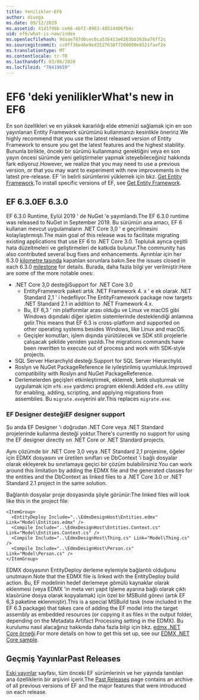 ```yaml
---
title: Yenilikler-EF6
author: divega
ms.date: 09/12/2019
ms.assetid: 41d1f86b-ce66-4bf2-8963-48514406fb4c
uid: ef6/what-is-new/index
ms.openlocfilehash: 9daae787d0cec0ca536413e6263bb363ba76ff2c
ms.sourcegitcommit: cc0ff36e46e9ed3527638f7208000e8521faef2e
ms.translationtype: MT
ms.contentlocale: tr-TR
ms.lasthandoff: 03/06/2020
ms.locfileid: "78419659"
---
```

# <a name="whats-new-in-ef6"></a><span data-ttu-id="9276f-102">EF6 'deki yenilikler</span><span class="sxs-lookup"><span data-stu-id="9276f-102">What's new in EF6</span></span>

<span data-ttu-id="9276f-103">En son özellikleri ve en yüksek kararlılığı elde etmenizi sağlamak için en son yayınlanan Entity Framework sürümünü kullanmanızı kesinlikle öneririz.</span><span class="sxs-lookup"><span data-stu-id="9276f-103">We highly recommend that you use the latest released version of Entity Framework to ensure you get the latest features and the highest stability.</span></span>
<span data-ttu-id="9276f-104">Bununla birlikte, önceki bir sürümü kullanmanız gerektiğini veya en son yayın öncesi sürümde yeni geliştirmeler yapmak isteyebileceğiniz hakkında fark ediyoruz.</span><span class="sxs-lookup"><span data-stu-id="9276f-104">However, we realize that you may need to use a previous version, or that you may want to experiment with new improvements in the latest pre-release.</span></span>
<span data-ttu-id="9276f-105">EF 'in belirli sürümlerini yüklemek için bkz. [Get Entity Framework](~/ef6/fundamentals/install.md).</span><span class="sxs-lookup"><span data-stu-id="9276f-105">To install specific versions of EF, see [Get Entity Framework](~/ef6/fundamentals/install.md).</span></span>

## <a name="ef-630"></a><span data-ttu-id="9276f-106">EF 6.3.0</span><span class="sxs-lookup"><span data-stu-id="9276f-106">EF 6.3.0</span></span>

<span data-ttu-id="9276f-107">EF 6.3.0 Runtime, Eylül 2019 ' de NuGet 'e yayımlandı.</span><span class="sxs-lookup"><span data-stu-id="9276f-107">The EF 6.3.0 runtime was released to NuGet in September 2019.</span></span> <span data-ttu-id="9276f-108">Bu sürümün ana amacı, EF 6 kullanan mevcut uygulamaların .NET Core 3,0 ' e geçirilmesini kolaylaştırmıştı.</span><span class="sxs-lookup"><span data-stu-id="9276f-108">The main goal of this release was to facilitate migrating existing applications that use EF 6 to .NET Core 3.0.</span></span> <span data-ttu-id="9276f-109">Topluluk ayrıca çeşitli hata düzeltmeleri ve geliştirmeleri de katkıda bulunur.</span><span class="sxs-lookup"><span data-stu-id="9276f-109">The community has also contributed several bug fixes and enhancements.</span></span> <span data-ttu-id="9276f-110">Ayrıntılar için her 6.3.0 [kilometre taşında](https://github.com/aspnet/EntityFramework6/milestones?state=closed) kapatılan sorunlara bakın.</span><span class="sxs-lookup"><span data-stu-id="9276f-110">See the issues closed in each 6.3.0 [milestone](https://github.com/aspnet/EntityFramework6/milestones?state=closed) for details.</span></span> <span data-ttu-id="9276f-111">Burada, daha fazla bilgi yer verilmiştir:</span><span class="sxs-lookup"><span data-stu-id="9276f-111">Here are some of the more notable ones:</span></span>

- <span data-ttu-id="9276f-112">.NET Core 3,0 desteği</span><span class="sxs-lookup"><span data-stu-id="9276f-112">Support for .NET Core 3.0</span></span>
  - <span data-ttu-id="9276f-113">EntityFramework paketi artık .NET Framework 4. x ' e ek olarak .NET Standard 2,1 ' i hedefliyor.</span><span class="sxs-lookup"><span data-stu-id="9276f-113">The EntityFramework package now targets .NET Standard 2.1 in addition to .NET Framework 4.x.</span></span>
  - <span data-ttu-id="9276f-114">Bu, EF 6,3 ' nin platformlar arası olduğu ve Linux ve macOS gibi Windows dışındaki diğer işletim sistemlerinde desteklendiği anlamına gelir.</span><span class="sxs-lookup"><span data-stu-id="9276f-114">This means that EF 6.3 is cross-platform and supported on other operating systems besides Windows, like Linux and macOS.</span></span>
  - <span data-ttu-id="9276f-115">Geçişler komutları, işlem dışında yürütülecek ve SDK stili projelerle çalışacak şekilde yeniden yazıldı.</span><span class="sxs-lookup"><span data-stu-id="9276f-115">The migrations commands have been rewritten to execute out of process and work with SDK-style projects.</span></span>
- <span data-ttu-id="9276f-116">SQL Server HierarchyId desteği.</span><span class="sxs-lookup"><span data-stu-id="9276f-116">Support for SQL Server HierarchyId.</span></span>
- <span data-ttu-id="9276f-117">Roslyn ve NuGet PackageReference ile iyileştirilmiş uyumluluk.</span><span class="sxs-lookup"><span data-stu-id="9276f-117">Improved compatibility with Roslyn and NuGet PackageReference.</span></span>
- <span data-ttu-id="9276f-118">Derlemelerden geçişleri etkinleştirmek, eklemek, betik oluşturmak ve uygulamak için `ef6.exe` yardımcı program eklendi.</span><span class="sxs-lookup"><span data-stu-id="9276f-118">Added `ef6.exe` utility for enabling, adding, scripting, and applying migrations from assemblies.</span></span> <span data-ttu-id="9276f-119">Bu `migrate.exe`yerini alır.</span><span class="sxs-lookup"><span data-stu-id="9276f-119">This replaces `migrate.exe`.</span></span>

### <a name="ef-designer-support"></a><span data-ttu-id="9276f-120">EF Designer desteği</span><span class="sxs-lookup"><span data-stu-id="9276f-120">EF designer support</span></span>

<span data-ttu-id="9276f-121">Şu anda EF Designer 'ı doğrudan .NET Core veya .NET Standard projelerinde kullanma desteği yoktur.</span><span class="sxs-lookup"><span data-stu-id="9276f-121">There's currently no support for using the EF designer directly on .NET Core or .NET Standard projects.</span></span> 

<span data-ttu-id="9276f-122">Aynı çözümde bir .NET Core 3,0 veya .NET Standard 2,1 projesine, öğeler için EDMX dosyasını ve üretilen sınıfları ve DbContext 'i bağlı dosyalar olarak ekleyerek bu sınırlamaya geçici bir çözüm bulabilirsiniz.</span><span class="sxs-lookup"><span data-stu-id="9276f-122">You can work around this limitation by adding the EDMX file and the generated classes for the entities and the DbContext as linked files to a .NET Core 3.0 or .NET Standard 2.1 project in the same solution.</span></span>

<span data-ttu-id="9276f-123">Bağlantılı dosyalar proje dosyasında şöyle görünür:</span><span class="sxs-lookup"><span data-stu-id="9276f-123">The linked files will look like this in the project file:</span></span>

``` csproj 
<ItemGroup>
  <EntityDeploy Include="..\EdmxDesignHost\Entities.edmx" Link="Model\Entities.edmx" />
  <Compile Include="..\EdmxDesignHost\Entities.Context.cs" Link="Model\Entities.Context.cs" />
  <Compile Include="..\EdmxDesignHost\Thing.cs" Link="Model\Thing.cs" />
  <Compile Include="..\EdmxDesignHost\Person.cs" Link="Model\Person.cs" />
</ItemGroup>
```

<span data-ttu-id="9276f-124">EDMX dosyasının EntityDeploy derleme eylemiyle bağlantılı olduğunu unutmayın.</span><span class="sxs-lookup"><span data-stu-id="9276f-124">Note that the EDMX file is linked with the EntityDeploy build action.</span></span> <span data-ttu-id="9276f-125">Bu, EF modelinin hedef derlemeye gömülü kaynaklar olarak eklenmesi (veya EDMX 'in meta veri yapıt Işleme ayarına bağlı olarak çıktı klasörüne dosya olarak kopyalamak) için özel bir MSBuild görevi (artık EF 6,3 paketine eklenmiştir).</span><span class="sxs-lookup"><span data-stu-id="9276f-125">This is a special MSBuild task (now included in the EF 6.3 package) that takes care of adding the EF model into the target assembly as embedded resources (or copying it as files in the output folder, depending on the Metadata Artifact Processing setting in the EDMX).</span></span> <span data-ttu-id="9276f-126">Bu kurulumu nasıl alacağınız hakkında daha fazla bilgi için bkz. [edmx .NET Core örneği](https://aka.ms/EdmxDotNetCoreSample).</span><span class="sxs-lookup"><span data-stu-id="9276f-126">For more details on how to get this set up, see our [EDMX .NET Core sample](https://aka.ms/EdmxDotNetCoreSample).</span></span>

## <a name="past-releases"></a><span data-ttu-id="9276f-127">Geçmiş Yayınlar</span><span class="sxs-lookup"><span data-stu-id="9276f-127">Past Releases</span></span>

<span data-ttu-id="9276f-128">[Eski yayınlar](past-releases.md) sayfası, tüm önceki EF sürümlerinin ve her yayında tanıtılan ana özelliklerin bir arşivini içerir.</span><span class="sxs-lookup"><span data-stu-id="9276f-128">The [Past Releases](past-releases.md) page contains an archive of all previous versions of EF and the major features that were introduced on each release.</span></span>
